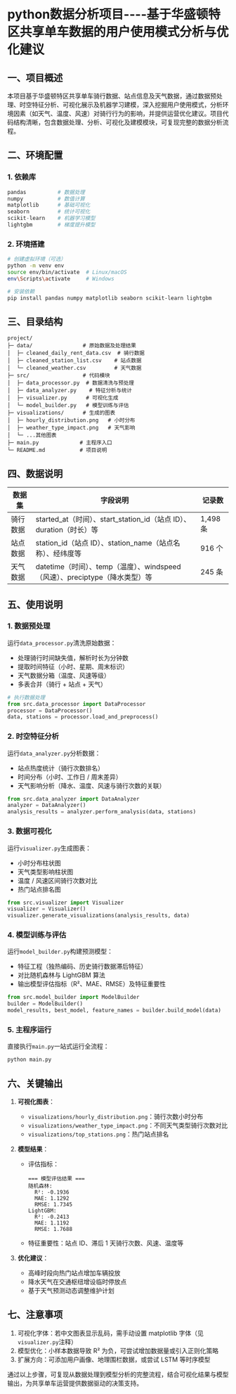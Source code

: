 # python数据分析项目----基于华盛顿特区共享单车数据的用户使用模式分析与优化建议

## 一、项目概述

本项目基于华盛顿特区共享单车骑行数据、站点信息及天气数据，通过数据预处理、时空特征分析、可视化展示及机器学习建模，深入挖掘用户使用模式，分析环境因素（如天气、温度、风速）对骑行行为的影响，并提供运营优化建议。项目代码结构清晰，包含数据处理、分析、可视化及建模模块，可复现完整的数据分析流程。

## 二、环境配置

### 1. 依赖库

```python
pandas          # 数据处理
numpy           # 数值计算
matplotlib      # 基础可视化
seaborn         # 统计可视化
scikit-learn    # 机器学习模型
lightgbm        # 梯度提升模型
```

### 2. 环境搭建

```bash
# 创建虚拟环境（可选）
python -m venv env
source env/bin/activate  # Linux/macOS
env\Scripts\activate     # Windows

# 安装依赖
pip install pandas numpy matplotlib seaborn scikit-learn lightgbm
```

## 三、目录结构

```plaintext
project/
├─ data/                # 原始数据及处理结果
│  ├─ cleaned_daily_rent_data.csv  # 骑行数据
│  ├─ cleaned_station_list.csv    # 站点数据
│  └─ cleaned_weather.csv         # 天气数据
├─ src/                 # 代码模块
│  ├─ data_processor.py  # 数据清洗与预处理
│  ├─ data_analyzer.py    # 特征分析与统计
│  ├─ visualizer.py      # 可视化生成
│  └─ model_builder.py   # 模型训练与评估
├─ visualizations/      # 生成的图表
│  ├─ hourly_distribution.png   # 小时分布
│  ├─ weather_type_impact.png   # 天气影响
│  └─ ...其他图表
├─ main.py             # 主程序入口
└─ README.md           # 项目说明
```

## 四、数据说明

| 数据集   | 字段说明                                                     | 记录数   |
| -------- | ------------------------------------------------------------ | -------- |
| 骑行数据 | started_at（时间）、start_station_id（站点 ID）、duration（时长）等 | 1,498 条 |
| 站点数据 | station_id（站点 ID）、station_name（站点名称）、经纬度等    | 916 个   |
| 天气数据 | datetime（时间）、temp（温度）、windspeed（风速）、preciptype（降水类型）等 | 245 条   |

## 五、使用说明

### 1. 数据预处理

运行`data_processor.py`清洗原始数据：

- 处理骑行时间缺失值，解析时长为分钟数
- 提取时间特征（小时、星期、周末标识）
- 天气数据分箱（温度、风速等级）
- 多表合并（骑行 + 站点 + 天气）

```python
# 执行数据处理
from src.data_processor import DataProcessor
processor = DataProcessor()
data, stations = processor.load_and_preprocess()
```

### 2. 时空特征分析

运行`data_analyzer.py`分析数据：

- 站点热度统计（骑行次数排名）
- 时间分布（小时、工作日 / 周末差异）
- 天气影响分析（降水、温度、风速与骑行次数的关联）

```python
from src.data_analyzer import DataAnalyzer
analyzer = DataAnalyzer()
analysis_results = analyzer.perform_analysis(data, stations)
```

### 3. 数据可视化

运行`visualizer.py`生成图表：

- 小时分布柱状图
- 天气类型影响柱状图
- 温度 / 风速区间骑行次数对比
- 热门站点排名图

```python
from src.visualizer import Visualizer
visualizer = Visualizer()
visualizer.generate_visualizations(analysis_results, data)
```

### 4. 模型训练与评估

运行`model_builder.py`构建预测模型：

- 特征工程（独热编码、历史骑行数据滞后特征）
- 对比随机森林与 LightGBM 算法
- 输出模型评估指标（R²、MAE、RMSE）及特征重要性

```python
from src.model_builder import ModelBuilder
builder = ModelBuilder()
model_results, best_model, feature_names = builder.build_model(data)
```

### 5. 主程序运行

直接执行`main.py`一站式运行全流程：

```bash
python main.py
```

## 六、关键输出

1. **可视化图表**：

   - `visualizations/hourly_distribution.png`：骑行次数小时分布
   - `visualizations/weather_type_impact.png`：不同天气类型骑行次数对比
   - `visualizations/top_stations.png`：热门站点排名

2. **模型结果**：

   - 评估指标：

     ```plaintext
     === 模型评估结果 ===
     随机森林:
       R²: -0.1936
       MAE: 1.1292
       RMSE: 1.7345
     LightGBM:
       R²: -0.2413
       MAE: 1.1192
       RMSE: 1.7688
     ```

   - 特征重要性：站点 ID、滞后 1 天骑行次数、风速、温度等

3. **优化建议**：

   - 高峰时段向热门站点增加车辆投放
   - 降水天气在交通枢纽增设临时停放点
   - 基于天气预测动态调整维护计划

## 七、注意事项

1. 可视化字体：若中文图表显示乱码，需手动设置 matplotlib 字体（见`visualizer.py`注释）
2. 模型优化：小样本数据导致 R² 为负，可尝试增加数据量或引入正则化策略
3. 扩展方向：可添加用户画像、地理围栏数据，或尝试 LSTM 等时序模型



通过以上步骤，可复现从数据处理到模型分析的完整流程，结合可视化结果与模型输出，为共享单车运营提供数据驱动的决策支持。

